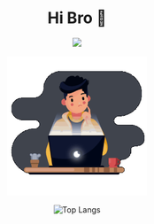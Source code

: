 <div width="100%" align="center" style="padding:0;margin:0;">
  <h1 align="center"><b>Hi Bro 👋</b></h1>
  
  [<img src="https://img.shields.io/badge/figuran_04-Instagram-dd48ab"/>](https://www.instagram.com/figuran_04)

  <img src="profile.gif" style="width:50%;"/>

  ![Top Langs](https://github-readme-stats.vercel.app/api/top-langs/?username=figuran04&layout=compact)
</div>
